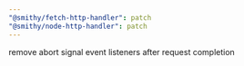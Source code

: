 ```yaml
---
"@smithy/fetch-http-handler": patch
"@smithy/node-http-handler": patch
---
```


remove abort signal event listeners after request completion
